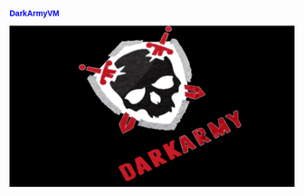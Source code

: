<span style="font-family: 'Arial'; color: blue; font-weight: bold;">DarkArmyVM</span>

![GitHub Logo](https://github.com/A300bdi/DarkArmyVM/blob/main/Dark_Army-red-f.jpg)
